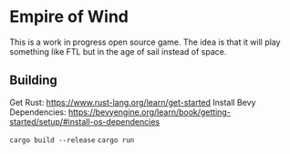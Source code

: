 # Empire of Wind

This is a work in progress open source game. The idea is that it will play something like FTL but in the age of sail instead of space.

## Building
Get Rust: https://www.rust-lang.org/learn/get-started
Install Bevy Dependencies: https://bevyengine.org/learn/book/getting-started/setup/#install-os-dependencies

`cargo build --release`
`cargo run`
